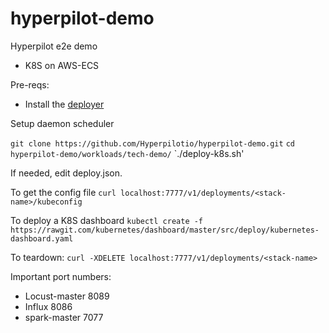# hyperpilot-demo
Hyperpilot e2e demo

* K8S on AWS-ECS

Pre-reqs:

- Install the [deployer](https://github.com/Hyperpilotio/deployer) 


Setup daemon scheduler

`git clone https://github.com/Hyperpilotio/hyperpilot-demo.git`
`cd hyperpilot-demo/workloads/tech-demo/`
`./deploy-k8s.sh'

If needed, edit deploy.json. 

To get the config file
`curl localhost:7777/v1/deployments/<stack-name>/kubeconfig`

To deploy a K8S dashboard 
`kubectl create -f https://rawgit.com/kubernetes/dashboard/master/src/deploy/kubernetes-dashboard.yaml`

To teardown: 
`curl -XDELETE localhost:7777/v1/deployments/<stack-name>`

Important port numbers:
* Locust-master 8089
* Influx 8086
* spark-master 7077


